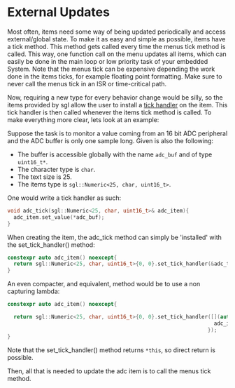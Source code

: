 # External Updates

Most often, items need some way of being updated periodically and access external/global state. To make it as easy and simple as possible, items have a tick method.
This method gets called every time the menus tick method is called. This way, one function call on the menu updates all items, which can easily be done in the main loop or low priority task of your embedded System. Note that the menus tick can be expensive depending the work done in the items ticks, for example floating point formatting. Make sure to never call the menus tick in an ISR or time-critical path.

Now, requiring a new type for every behavior change would be silly, so the items provided by sgl allow the user to install a [tick handler](concepts.md#tick-handler) on the item. This tick handler is then called whenever the items tick method is called.
To make everything more clear, lets look at an example:

Suppose the task is to monitor a value coming from an 16 bit ADC peripheral and the ADC buffer is only one sample long. Given is also the following:

- The buffer is accessible globally with the name `adc_buf` and of type `uint16_t*`.
- The character type is `char`.
- The text size is 25.
- The items type is `sgl::Numeric<25, char, uint16_t>`.

One would write a tick handler as such:

```cpp
void adc_tick(sgl::Numeric<25, char, uint16_t>& adc_item){
  adc_item.set_value(*adc_buf);
}
```

When creating the item, the adc_tick method can simply be 'installed' with the set_tick_handler() method:

```cpp
constexpr auto adc_item() noexcept{
  return sgl::Numeric<25, char, uint16_t>{0, 0}.set_tick_handler(&adc_tick);
}
```

An even compacter, and equivalent, method would be to use a non capturing lambda:

```cpp
constexpr auto adc_item() noexcept{

  return sgl::Numeric<25, char, uint16_t>{0, 0}.set_tick_handler([](auto& adc_item){
                                                                  adc_item.set_value(*adc_buf);
                                                                });
}
```

Note that the set_tick_handler() method returns `*this`, so direct return is possible.

Then, all that is needed to update the adc item is to call the menus tick method.
